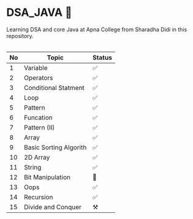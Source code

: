 # DSA_JAVA 🎯
Learning DSA and core Java at Apna College from Sharadha Didi in this repository.
<br>
<br>

|No| Topic | Status | 
| -------- | ------ | --------|
|1 | Variable | ✅ |
| 2| Operators |  ✅ |
| 3| Conditional Statment | ✅ |
| 4 | Loop | ✅ |
| 5 | Pattern | ✅ |
| 6 | Funcation | ✅ |
| 7 | Pattern (II) | ✅ |
| 8 | Array | ✅ |
| 9 | Basic Sorting Algorith | ✅ |
| 10| 2D Array | ✅ |
| 11 | String | ✅ |
| 12 | Bit Manipulation | 💢  |
| 13 | Oops | ✅|
| 14 | Recursion | ✅|
| 15 | Divide and Conquer | ⚒️|